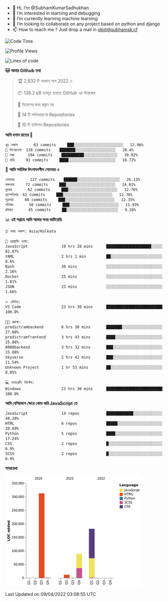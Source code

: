 - 👋 Hi, I’m @SubhamKumarSadhukhan
- 👀 I’m interested in learning and debugging
- 🌱 I’m currently learning machine learning
- 💞️ I’m looking to collaborate on any project based on python and django
- 📫 How to reach me ?
      Just drop a mail in idiot@subhamsk.cf

<!---
SubhamKumarSadhukhan/SubhamKumarSadhukhan is a ✨ special ✨ repository because its `README.md` (this file) appears on your GitHub profile.
You can click the Preview link to take a look at your changes.
--->


<!--START_SECTION:waka-->
![Code Time](http://img.shields.io/badge/Code%20Time-408%20hrs-blue)

![Profile Views](http://img.shields.io/badge/%E0%A6%AA%E0%A7%8D%E0%A6%B0%E0%A7%8B%E0%A6%AB%E0%A6%BE%E0%A6%87%E0%A6%B2%20%E0%A6%A6%E0%A6%B0%E0%A7%8D%E0%A6%B6%E0%A6%A8-2-blue)

![Lines of code](https://img.shields.io/badge/%E0%A6%B9%E0%A7%8D%E0%A6%AF%E0%A6%BE%E0%A6%B2%E0%A7%8B%20%E0%A6%93%E0%A6%AF%E0%A6%BC%E0%A6%BE%E0%A6%B0%E0%A7%8D%E0%A6%B2%E0%A7%8D%E0%A6%A1%20%E0%A6%A5%E0%A7%87%E0%A6%95%E0%A7%87%20%E0%A6%86%E0%A6%AE%E0%A6%BF%20%E0%A6%B2%E0%A6%BF%E0%A6%96%E0%A7%87%E0%A6%9B%E0%A6%BF-598%20Thousand%20%E0%A6%95%E0%A7%8B%E0%A6%A1%E0%A7%87%E0%A6%B0%20%E0%A6%B2%E0%A6%BE%E0%A6%87%E0%A6%A8-blue)

**🐱 আমার Github তথ্য** 

> 🏆 2,632 টি অবদান সাল 2022 এ
 > 
> 📦 136.2 kB ব্যবহৃত হয়েছে GitHub এর স্টরেজের 
 > 
> 🚫 নিয়োগের জন্য প্রস্তুত নয়
 > 
> 📜 14 টি সর্বসাধারণের Repositories 
 > 
> 🔑 15 টি ব্যক্তিগত Repositories  
 > 
**আমি হলাম রাতের 🦉** 

```text
🌞 সকাল       63 commits     ███░░░░░░░░░░░░░░░░░░░░░░   12.96% 
🌆 দিনেরবেলা  138 commits    ███████░░░░░░░░░░░░░░░░░░   28.4% 
🌃 সন্ধা      194 commits    ██████████░░░░░░░░░░░░░░░   39.92% 
🌙 রাত্রি     91 commits     ████░░░░░░░░░░░░░░░░░░░░░   18.72%

```
📅 **আমি সর্বাধিক উৎপাদনশীল সোমবার এ** 

```text
সোমবার       127 commits    ██████░░░░░░░░░░░░░░░░░░░   26.13% 
মঙ্গলবার     72 commits     ███░░░░░░░░░░░░░░░░░░░░░░   14.81% 
বুধবার       62 commits     ███░░░░░░░░░░░░░░░░░░░░░░   12.76% 
বৃহস্পতিবার  62 commits     ███░░░░░░░░░░░░░░░░░░░░░░   12.76% 
শুক্রবার     60 commits     ███░░░░░░░░░░░░░░░░░░░░░░   12.35% 
শনিবার       58 commits     ███░░░░░░░░░░░░░░░░░░░░░░   11.93% 
রবিবার       45 commits     ██░░░░░░░░░░░░░░░░░░░░░░░   9.26%

```


📊 **এই সপ্তাহে আমি আমার সময় কাটিয়েছি** 

```text
⌚︎ সময় অঞ্চল: Asia/Kolkata

💬 প্রোগ্রামিং ভাষা: 
JavaScript               19 hrs 28 mins      ████████████████████░░░░░   82.87% 
YAML                     2 hrs 1 min         ██░░░░░░░░░░░░░░░░░░░░░░░   8.6% 
Bash                     30 mins             ░░░░░░░░░░░░░░░░░░░░░░░░░   2.16% 
Docker                   25 mins             ░░░░░░░░░░░░░░░░░░░░░░░░░   1.81% 
JSON                     23 mins             ░░░░░░░░░░░░░░░░░░░░░░░░░   1.66%

🔥 এডিটর: 
VS Code                  23 hrs 30 mins      █████████████████████████   100.0%

🐱‍💻 প্রকল্ম: 
predictrambackend        6 hrs 30 mins       ███████░░░░░░░░░░░░░░░░░░   27.68% 
predictramfrontend       3 hrs 43 mins       ████░░░░░░░░░░░░░░░░░░░░░   15.88% 
8080backend              3 hrs 32 mins       ███░░░░░░░░░░░░░░░░░░░░░░   15.08% 
Skyverse                 2 hrs 42 mins       ███░░░░░░░░░░░░░░░░░░░░░░   11.54% 
Unknown Project          1 hr 53 mins        ██░░░░░░░░░░░░░░░░░░░░░░░   8.05%

💻 অপারেটিং সিস্টেম: 
Windows                  23 hrs 30 mins      █████████████████████████   100.0%

```

**আমি বেশিরভাগ ক্ষেত্রে কোড করি JavaScript তে** 

```text
JavaScript               14 repos            ████████████░░░░░░░░░░░░░   48.28% 
HTML                     6 repos             █████░░░░░░░░░░░░░░░░░░░░   20.69% 
Python                   5 repos             ████░░░░░░░░░░░░░░░░░░░░░   17.24% 
CSS                      2 repos             █░░░░░░░░░░░░░░░░░░░░░░░░   6.9% 
SCSS                     2 repos             █░░░░░░░░░░░░░░░░░░░░░░░░   6.9%

```


**সময়রেখা**

![Chart not found](https://raw.githubusercontent.com/SubhamKumarSadhukhan/SubhamKumarSadhukhan/main/charts/bar_graph.png) 


 Last Updated on 09/04/2022 03:08:55 UTC
<!--END_SECTION:waka-->
